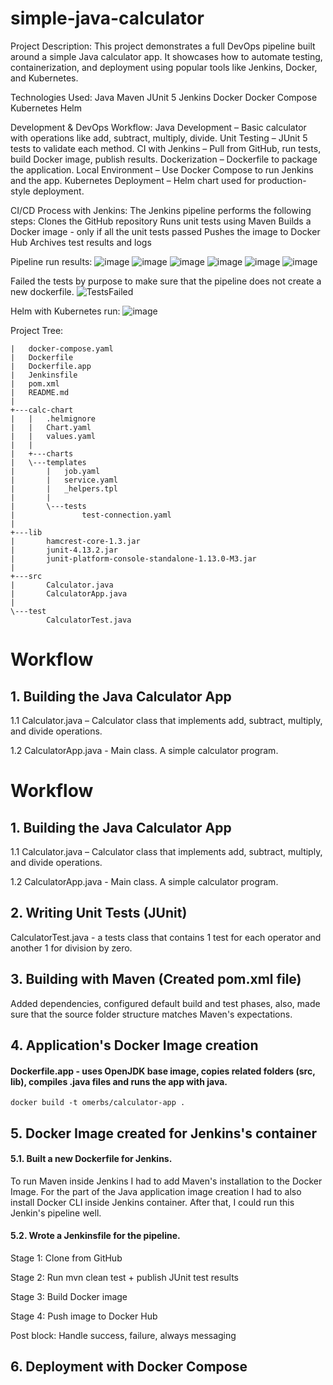 # simple-java-calculator
Project Description:
This project demonstrates a full DevOps pipeline built around a simple Java calculator app. It showcases how to automate testing, containerization, and deployment using popular tools like Jenkins, Docker, and Kubernetes.

Technologies Used:
Java
Maven
JUnit 5
Jenkins
Docker
Docker Compose
Kubernetes
Helm

Development & DevOps Workflow:
Java Development – Basic calculator with operations like add, subtract, multiply, divide.
Unit Testing – JUnit 5 tests to validate each method.
CI with Jenkins – Pull from GitHub, run tests, build Docker image, publish results.
Dockerization – Dockerfile to package the application.
Local Environment – Use Docker Compose to run Jenkins and the app.
Kubernetes Deployment – Helm chart used for production-style deployment.

CI/CD Process with Jenkins:
The Jenkins pipeline performs the following steps:
Clones the GitHub repository
Runs unit tests using Maven
Builds a Docker image - only if all the unit tests passed
Pushes the image to Docker Hub
Archives test results and logs

Pipeline run results:
![image](https://github.com/user-attachments/assets/e3cd4b0e-ff69-4bcc-88e9-511f830c03f0)
![image](https://github.com/user-attachments/assets/1851bced-e857-4da9-ae5f-442f54209265)
![image](https://github.com/user-attachments/assets/216cec48-a131-4fdf-a885-a976d369f93b)
![image](https://github.com/user-attachments/assets/ed8415c4-be07-4064-8b2e-dc969b1cde10)
![image](https://github.com/user-attachments/assets/73c07d76-5f07-42bd-aca9-ace912d0a6bb)
![image](https://github.com/user-attachments/assets/37b2fddf-a6d8-4739-8476-6d6bec4a1029)





Failed the tests by purpose to make sure that the pipeline does not create a new dockerfile.
![TestsFailed](https://github.com/user-attachments/assets/9523ec40-0806-430f-a4c1-8ae5edd09872)

Helm with Kubernetes run:
![image](https://github.com/user-attachments/assets/d59c01ec-5da7-4e7c-9142-6d6c33ad3abf)





Project Tree:


```
|   docker-compose.yaml
|   Dockerfile
|   Dockerfile.app
|   Jenkinsfile
|   pom.xml
|   README.md
|
+---calc-chart
|   |   .helmignore
|   |   Chart.yaml
|   |   values.yaml
|   |
|   +---charts
|   \---templates
|       |   job.yaml
|       |   service.yaml
|       |   _helpers.tpl
|       |
|       \---tests
|               test-connection.yaml
|
+---lib
|       hamcrest-core-1.3.jar
|       junit-4.13.2.jar
|       junit-platform-console-standalone-1.13.0-M3.jar
|
+---src
|       Calculator.java
|       CalculatorApp.java
|
\---test
        CalculatorTest.java
```



















# Workflow

## 1. Building the Java Calculator App

1.1 Calculator.java – Calculator class that implements add, subtract, multiply, and divide operations.

1.2 CalculatorApp.java - Main class. A simple calculator program.


# Workflow

## 1. Building the Java Calculator App

1.1 Calculator.java – Calculator class that implements add, subtract, multiply, and divide operations.

1.2 CalculatorApp.java - Main class. A simple calculator program.

## 2. Writing Unit Tests (JUnit)
CalculatorTest.java - a tests class that contains 1 test for each operator and another 1 for division by zero.

## 3. Building with Maven (Created pom.xml file)
Added dependencies, configured default build and test phases, also, made sure that the source folder structure matches Maven's expectations.

## 4. Application's Docker Image creation
#### Dockerfile.app - uses OpenJDK base image, copies related folders (src, lib), compiles .java files and runs the app with java.
```docker build -t omerbs/calculator-app .```


## 5. Docker Image created for Jenkins's container
#### 5.1. Built a new Dockerfile for Jenkins.
To run Maven inside Jenkins I had to add Maven's installation to the Docker Image.
For the part of the Java application image creation I had to also install Docker CLI inside Jenkins container.
After that, I could run this Jenkin's pipeline well.

#### 5.2. Wrote a Jenkinsfile for the pipeline.
Stage 1: Clone from GitHub

Stage 2: Run mvn clean test + publish JUnit test results

Stage 3: Build Docker image

Stage 4: Push image to Docker Hub

Post block: Handle success, failure, always messaging

## 6. Deployment with Docker Compose






















